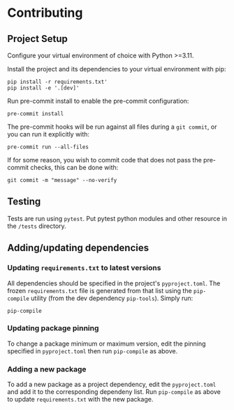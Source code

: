 # Contributing

## Project Setup

Configure your virtual environment of choice with Python >=3.11.

Install the project and its dependencies to your virtual environment with pip:

```commandline
pip install -r requirements.txt'
pip install -e '.[dev]'
```

Run pre-commit install to enable the pre-commit configuration:

```commandline
pre-commit install
```

The pre-commit hooks will be run against all files during a `git commit`, or
you can run it explicitly with:

```commandline
pre-commit run --all-files
```

If for some reason, you wish to commit code that does not pass the
pre-commit checks, this can be done with:

```commandline
git commit -m "message" --no-verify
```

## Testing

Tests are run using `pytest`. Put pytest python modules and other resource in
the `/tests` directory.

## Adding/updating dependencies

### Updating `requirements.txt` to latest versions

All dependencies should be specified in the project's `pyproject.toml`. The
frozen `requirements.txt` file is generated from that list using the
`pip-compile` utility (from the dev dependency `pip-tools`). Simply run:

```commandline
pip-compile
```

### Updating package pinning

To change a package minimum or maximum version, edit the pinning specified in
`pyproject.toml` then run `pip-compile` as above.


### Adding a new package

To add a new package as a project dependency, edit the `pyproject.toml` and add
it to the corresponding dependeny list. Run `pip-compile` as above to update
`requirements.txt` with the new package.

